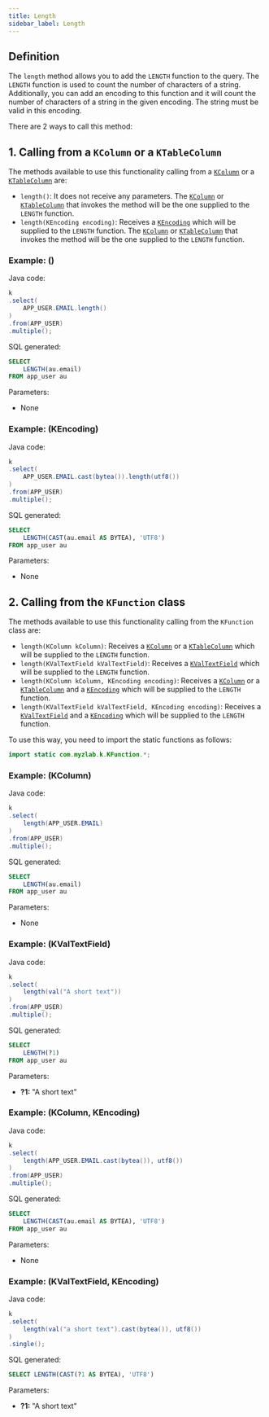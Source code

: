 ```yaml
---
title: Length
sidebar_label: Length
---
```


## Definition

The `length` method allows you to add the `LENGTH` function to the query. The `LENGTH` function is used to count the number of characters of a string. Additionally, you can add an encoding to this function and it will count the number of characters of a string in the given encoding. The string must be valid in this encoding.

There are 2 ways to call this method:

## 1. Calling from a `KColumn` or a `KTableColumn`

The methods available to use this functionality calling from a [`KColumn`](/docs/misc/select-list-values#2-kcolumn) or a [`KTableColumn`](/docs/misc/select-list-values#1-ktablecolumn) are:

- `length()`: It does not receive any parameters. The [`KColumn`](/docs/misc/select-list-values#2-kcolumn) or [`KTableColumn`](/docs/misc/select-list-values#1-ktablecolumn) that invokes the method will be the one supplied to the `LENGTH` function.
- `length(KEncoding encoding)`: Receives a [`KEncoding`](/docs/misc/kencoding) which will be supplied to the `LENGTH` function. The [`KColumn`](/docs/misc/select-list-values#2-kcolumn) or [`KTableColumn`](/docs/misc/select-list-values#1-ktablecolumn) that invokes the method will be the one supplied to the `LENGTH` function.

### Example: ()

Java code:

```java
k
.select(
    APP_USER.EMAIL.length()
)
.from(APP_USER)
.multiple();
```

SQL generated:

```sql
SELECT
    LENGTH(au.email)
FROM app_user au
```

Parameters:

- None

### Example: (KEncoding)

Java code:

```java
k
.select(
    APP_USER.EMAIL.cast(bytea()).length(utf8())
)
.from(APP_USER)
.multiple();
```

SQL generated:

```sql
SELECT
    LENGTH(CAST(au.email AS BYTEA), 'UTF8')
FROM app_user au
```

Parameters:

- None

## 2. Calling from the `KFunction` class

The methods available to use this functionality calling from the `KFunction` class are:

- `length(KColumn kColumn)`: Receives a [`KColumn`](/docs/misc/select-list-values#2-kcolumn) or a [`KTableColumn`](/docs/misc/select-list-values#1-ktablecolumn) which will be supplied to the `LENGTH` function.
- `length(KValTextField kValTextField)`: Receives a [`KValTextField`](/docs/misc/select-list-values#3-values) which will be supplied to the `LENGTH` function.
- `length(KColumn kColumn, KEncoding encoding)`: Receives a [`KColumn`](/docs/misc/select-list-values#2-kcolumn) or a [`KTableColumn`](/docs/misc/select-list-values#1-ktablecolumn) and a [`KEncoding`](/docs/misc/kencoding) which will be supplied to the `LENGTH` function.
- `length(KValTextField kValTextField, KEncoding encoding)`: Receives a [`KValTextField`](/docs/misc/select-list-values#3-values) and a [`KEncoding`](/docs/misc/kencoding) which will be supplied to the `LENGTH` function.

To use this way, you need to import the static functions as follows:

```java
import static com.myzlab.k.KFunction.*;
```

### Example: (KColumn)

Java code:

```java
k
.select(
    length(APP_USER.EMAIL)
)
.from(APP_USER)
.multiple();
```

SQL generated:

```sql
SELECT
    LENGTH(au.email)
FROM app_user au
```

Parameters:

- None

### Example: (KValTextField)

Java code:

```java
k
.select(
    length(val("A short text"))
)
.from(APP_USER)
.multiple();
```

SQL generated:

```sql
SELECT
    LENGTH(?1)
FROM app_user au
```

Parameters:

- **?1:** "A short text"

### Example: (KColumn, KEncoding)

Java code:

```java
k
.select(
    length(APP_USER.EMAIL.cast(bytea()), utf8())
)
.from(APP_USER)
.multiple();
```

SQL generated:

```sql
SELECT
    LENGTH(CAST(au.email AS BYTEA), 'UTF8')
FROM app_user au
```

Parameters:

- None

### Example: (KValTextField, KEncoding)

Java code:

```java
k
.select(
    length(val("a short text").cast(bytea()), utf8())
)
.single();
```

SQL generated:

```sql
SELECT LENGTH(CAST(?1 AS BYTEA), 'UTF8')
```

Parameters:

- **?1:** "A short text"